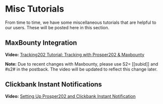 # Misc Tutorials

From time to time, we have some miscellaneous tutorials that are helpful to our users. These will be posted here in this section.

## MaxBounty Integration

**Video:** [Tracking202 Tutorial: Tracking with Prosper202 & Maxbounty](https://www.youtube.com/watch?v=AUocr5c78sA)

**Note:** Due to recent changes with Maxbounty, please use S2= [[subid]] and #s2# in the postback. The video will be updated to reflect this change later.

## Clickbank Instant Notifications

**Video:** [Setting Up Prosper202 and Clickbank Instant Notification](https://www.youtube.com/watch?v=M6zo3XuExL0&feature=youtu.be)
